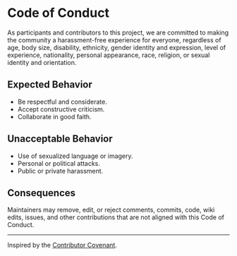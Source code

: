# Code of Conduct

As participants and contributors to this project, we are committed to making the community a harassment-free experience for everyone, regardless of age, body size, disability, ethnicity, gender identity and expression, level of experience, nationality, personal appearance, race, religion, or sexual identity and orientation.

## Expected Behavior

- Be respectful and considerate.
- Accept constructive criticism.
- Collaborate in good faith.

## Unacceptable Behavior

- Use of sexualized language or imagery.
- Personal or political attacks.
- Public or private harassment.

## Consequences

Maintainers may remove, edit, or reject comments, commits, code, wiki edits, issues, and other contributions that are not aligned with this Code of Conduct.

---

Inspired by the [Contributor Covenant](https://www.contributor-covenant.org/version/2/0/code_of_conduct.html).
